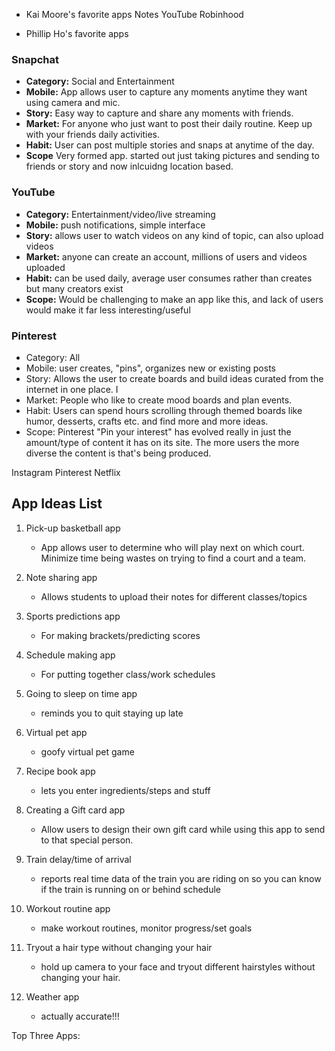 - Kai Moore's favorite apps
  Notes
  YouTube
  Robinhood

- Phillip Ho's favorite apps
 ### Snapchat
 - **Category:** Social and Entertainment
 - **Mobile:** App allows user to capture any moments anytime they want using camera and mic. 
 - **Story:** Easy way to capture and share any moments with friends.
 - **Market:** For anyone who just want to post their daily routine. Keep up with your friends daily activities. 
 - **Habit:** User can post multiple stories and snaps at anytime of the day.
 - **Scope** Very formed app. started out just taking pictures and sending to friends or story and now inlcuidng location based. 
  
### YouTube
  - **Category:** Entertainment/video/live streaming
  - **Mobile:** push notifications, simple interface
  - **Story:** allows user to watch videos on any kind of topic, can also upload videos
  - **Market:** anyone can create an account, millions of users and videos uploaded
  - **Habit:** can be used daily, average user consumes rather than creates but many creators exist
  - **Scope:** Would be challenging to make an app like this, and lack of users would make it far less interesting/useful


### Pinterest
- Category: All 
- Mobile: user creates, "pins", organizes new or existing posts 
- Story: Allows the user to create boards and build ideas curated from the internet in one place. I
- Market: People who like to create mood boards and plan events. 
- Habit: Users can spend hours scrolling through themed boards like humor, desserts, crafts etc. and find more and more ideas.
- Scope: Pinterest "Pin your interest" has evolved really in just the amount/type of content it has on its site. The more users the more diverse the content is that's being produced.



Instagram
Pinterest
Netflix

## App Ideas List

1. Pick-up basketball app
    - App allows user to determine who will play next on which court. Minimize time being wastes on trying to find a court and a team.
2. Note sharing app
    - Allows students to upload their notes for different classes/topics
3. Sports predictions app
    - For making brackets/predicting scores
4. Schedule making app
    - For putting together class/work schedules
5. Going to sleep on time app
    - reminds you to quit staying up late
6. Virtual pet app
    - goofy virtual pet game
7. Recipe book app
    - lets you enter ingredients/steps and stuff
8. Creating a Gift card app
    - Allow users to design their own gift card while using this app to send to that special person.

9. Train delay/time of arrival
    - reports real time data of the train you are riding on so you can know if the train is running on or behind schedule

10. Workout routine app
    - make workout routines, monitor progress/set goals

11. Tryout a hair type without changing your hair
    - hold up camera to your face and tryout different hairstyles without changing your hair.
    
12. Weather app
    - actually accurate!!!

Top Three Apps:




